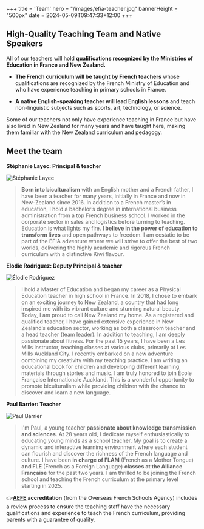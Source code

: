 +++
title = 'Team'
hero = "/images/efia-teacher.jpg"
bannerHeight = "500px"
date = 2024-05-09T09:47:33+12:00
+++

## High-Quality Teaching Team and Native Speakers

All of our teachers will hold **qualifications recognized by the Ministries of Education in France and New Zealand.**

- **The French curriculum will be taught by French teachers** whose qualifications are recognized by the French Ministry of Education and who have experience teaching in primary schools in France.

- **A native English-speaking teacher will lead English lessons** and teach non-linguistic subjects such as sports, art, technology, or science.

Some of our teachers not only have experience teaching in France but have also lived in New Zealand for many years and have taught here, making them familiar with the New Zealand curriculum and pedagogy.

## Meet the team

**Stéphanie Layec: Principal & teacher**

![Stéphanie Layec](/images/Stephanie-Layec.jpg "Stéphanie Layec")

> **Born into biculturalism** with an English mother and a French father, I have been a teacher for many years, initially in France and now in New-Zealand since 2016.
> In addition to a French master’s in education, I hold a bachelor’s degree in international business administration from a top French business school. I worked in the corporate sector in sales and logistics before turning to teaching.
> Education is what lights my fire. **I believe in the power of education to transform lives** and open pathways to freedom. I am ecstatic to be part of the EFIA adventure where we will strive to offer the best of two worlds, delivering the highly academic and rigorous French curriculum with a distinctive Kiwi flavour.

**Elodie Rodriguez: Deputy Principal & teacher**

![Élodie Rodriguez](/images/Elodie-Rodriguez.jpg "Élodie Rodriguez")

> I hold a Master of Education and began my career as a Physical Education teacher in high school in France. In 2018, I chose to embark on an exciting journey to New Zealand, a country that had long inspired me with its vibrant culture and stunning natural beauty. Today, I am proud to call New Zealand my home.
> As a registered and qualified teacher, I have gained extensive experience in New Zealand’s education sector, working as both a classroom teacher and a head teacher (team leader). In addition to teaching, I am deeply passionate about fitness. 
> For the past 15 years, I have been a Les Mills instructor, teaching classes at various clubs, primarily at Les Mills Auckland City. I recently embarked on a new adventure combining my creativity with my teaching practice. I am writing an educational book for children and developing different learning materials through stories and music.
> I am truly honored to join École Française Internationale Auckland. This is a wonderful opportunity to promote biculturalism while providing children with the chance to discover and learn a new language.

**Paul Barrier: Teacher**

![Paul Barrier](/images/Paul-Barrier.jpg "Paul Barrier")

> I'm Paul, a young teacher **passionate about knowledge transmission and sciences**.
> At 28 years old, I dedicate myself enthusiastically to educating young minds as a school teacher. My goal is to create a dynamic and interactive learning environment where each student can flourish and discover the richness of the French language and culture.
> I have been **in charge of FLAM** (French as a Mother Tongue) **and FLE** (French as a Foreign Language) **classes at the Alliance Française** for the past two years. I am thrilled to be joining the French school and teaching the French curriculum at the primary level starting in 2025.

👉**[AEFE](/learning/aefe) accreditation** (from the Overseas French Schools Agency) includes a review process to ensure the teaching staff have the necessary qualifications and experience to teach the French curriculum, providing parents with a guarantee of quality.
